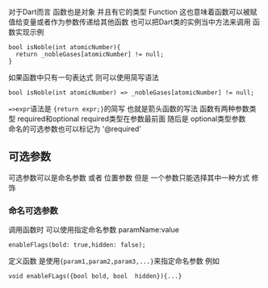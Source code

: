对于Dart而言 函数也是对象  并且有它的类型 Function   这也意味着函数可以被赋值给变量或者作为参数传递给其他函数 也可以把Dart类的实例当中方法来调用 
函数实现示例
```
bool isNoble(int atomicNumber){
  return _nobleGases[atomicNumber] != null;
}
```
如果函数中只有一句表达式 则可以使用简写语法 
```
bool isNoble(int atomicNumber) => _nobleGases[atomicNumber] != null;
```
```=>expr```语法是 ```{return expr;}```的简写    也就是箭头函数的写法
函数有两种参数类型   required和optional  required类型在参数最前面 随后是 optional类型参数  
命名的可选参数也可以标记为 '@required'

## 可选参数 
可选参数可以是命名参数 或者 位置参数  但是 一个参数只能选择其中一种方式 修饰

### 命名可选参数 
调用函数时 可以使用指定命名参数 paramName:value
```
enableFlags(bold: true,hidden: false);
```
定义函数 是使用```{param1,param2,param3,...}```来指定命名参数 例如
```
void enableFLags({bool bold, bool  hidden}){...}
```
